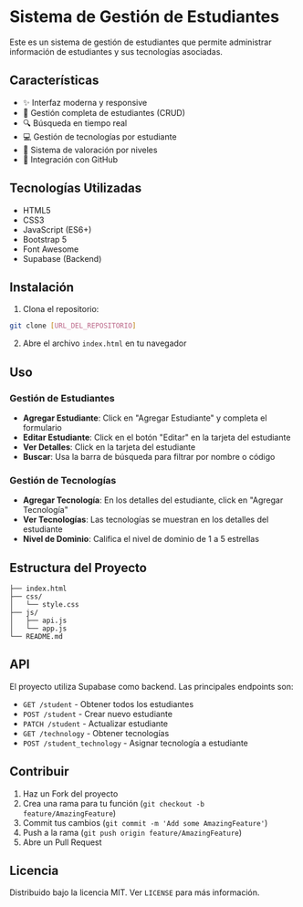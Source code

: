 # Sistema de Gestión de Estudiantes

Este es un sistema de gestión de estudiantes que permite administrar información de estudiantes y sus tecnologías asociadas.

## Características

- ✨ Interfaz moderna y responsive
- 📝 Gestión completa de estudiantes (CRUD)
- 🔍 Búsqueda en tiempo real
- 💻 Gestión de tecnologías por estudiante
- 🌟 Sistema de valoración por niveles
- 🔗 Integración con GitHub

## Tecnologías Utilizadas

- HTML5
- CSS3
- JavaScript (ES6+)
- Bootstrap 5
- Font Awesome
- Supabase (Backend)

## Instalación

1. Clona el repositorio:
```bash
git clone [URL_DEL_REPOSITORIO]
```

2. Abre el archivo `index.html` en tu navegador

## Uso

### Gestión de Estudiantes

- **Agregar Estudiante**: Click en "Agregar Estudiante" y completa el formulario
- **Editar Estudiante**: Click en el botón "Editar" en la tarjeta del estudiante
- **Ver Detalles**: Click en la tarjeta del estudiante
- **Buscar**: Usa la barra de búsqueda para filtrar por nombre o código

### Gestión de Tecnologías

- **Agregar Tecnología**: En los detalles del estudiante, click en "Agregar Tecnología"
- **Ver Tecnologías**: Las tecnologías se muestran en los detalles del estudiante
- **Nivel de Dominio**: Califica el nivel de dominio de 1 a 5 estrellas

## Estructura del Proyecto

```
├── index.html
├── css/
│   └── style.css
├── js/
│   ├── api.js
│   └── app.js
└── README.md
```

## API

El proyecto utiliza Supabase como backend. Las principales endpoints son:

- `GET /student` - Obtener todos los estudiantes
- `POST /student` - Crear nuevo estudiante
- `PATCH /student` - Actualizar estudiante
- `GET /technology` - Obtener tecnologías
- `POST /student_technology` - Asignar tecnología a estudiante

## Contribuir

1. Haz un Fork del proyecto
2. Crea una rama para tu función (`git checkout -b feature/AmazingFeature`)
3. Commit tus cambios (`git commit -m 'Add some AmazingFeature'`)
4. Push a la rama (`git push origin feature/AmazingFeature`)
5. Abre un Pull Request

## Licencia

Distribuido bajo la licencia MIT. Ver `LICENSE` para más información. 